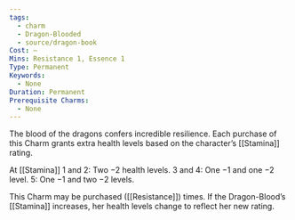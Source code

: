 ```yaml
---
tags:
  - charm
  - Dragon-Blooded
  - source/dragon-book
Cost: —
Mins: Resistance 1, Essence 1
Type: Permanent
Keywords:
  - None
Duration: Permanent
Prerequisite Charms:
  - None
---
```

The blood of the dragons confers incredible resilience. Each purchase of this Charm grants extra health levels based on the character’s [[Stamina]] rating. 

At [[Stamina]] 1 and 2: Two −2 health levels. 
3 and 4: One −1 and one −2 level. 
5: One −1 and two −2 levels. 

This Charm may be purchased ([[Resistance]]) times. If the Dragon-Blood’s [[Stamina]] increases, her health levels change to reflect her new rating.